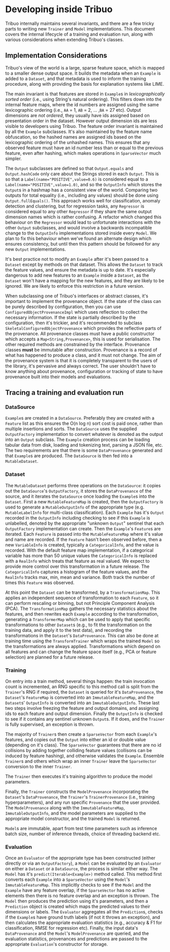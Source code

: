 # Developing inside Tribuo

Tribuo internally maintains several invariants, and there are a few tricky
parts to writing new `Trainer` and `Model` implementations. This document
covers the internal lifecycle of a training and evaluation run, along with
various considerations when extending Tribuo's classes.

## Implementation Considerations

Tribuo's view of the world is a large, sparse feature space, which is mapped to
a smaller dense output space. It builds the metadata when an `Example` is added
to a `Dataset`, and that metadata is used to inform the training procedure,
along with providing the basis for explanation systems like LIME.

The main invariant is that features are stored in `Example`s in
*lexicographically sorted order* (i.e., using String's natural ordering). This
filters down into the internal feature maps, where the id numbers are assigned
using the same lexicographic ordering (i.e., `AA` = 1, `AB` = 2, ... ,`BA` = 27
etc). Output dimensions are *not ordered*, they usually have ids assigned based
on presentation order in the dataset.  However output dimension ids are less
visible to developers using Tribuo. The feature order invariant is maintained
by all the `Example` subclasses. It's also maintained by the feature name
obfuscation, so the hashed names are assigned ids based on the lexicographic
ordering of the unhashed names. This ensures that any observed feature must
have an id number less than or equal to the previous feature, even after
hashing, which makes operations in `SparseVector` much simpler.

The `Output` subclasses are defined so that `Output.equals` and `Output.hashCode`
only care about the Strings stored in each `Output`. This is so that a 
`Label(name="POSITIVE",value=0.6)` is considered equal to a 
`Label(name="POSITIVE",value=1.0)`, and so the `OutputInfo` which stores
the `Output`s in a hashmap has a consistent view of the world. Comparing
two outputs for total equality (i.e., including any values) should be done
using `Output.fullEquals()`. This approach works well for classification,
anomaly detection and clustering, but for regression tasks, any `Regressor`
is considered equal to any other `Regressor` if they share the same
output dimension names which is rather confusing. A refactor which changed
this behaviour on the `Regressor` would lead to unfortunate interactions with
the other `Output` subclasses, and would involve a backwards incompatible change
to the `OutputInfo` implementations stored inside every `Model`. We plan to 
fix this behaviour when we've found an alternate design which ensures consistency,
but until then this pattern should be followed for any new
`Output` implementations. 

It's best practice not to modify an `Example` after it's been passed to a
`Dataset` except by methods on that dataset. This allows the `Dataset` to track
the feature values, and ensure the metadata is up to date. It's especially
dangerous to add new features to an `Example` inside a `Dataset`, as the
`Dataset` won't have a mapping for the new features, and they are likely to be
ignored. We are likely to enforce this restriction in a future version.

When subclassing one of Tribuo's interfaces or abstract classes, it's important
to implement the provenance object. If the state of the class can be purely
described by configuration, then you can use `ConfiguredObjectProvenanceImpl`
which uses reflection to collect the necessary information. If the state is
partially described by the configuration, then it's trickier, and it's
recommended to subclass `SkeletalConfiguredObjectProvenance` which provides the
reflective parts of the provenance. All provenance classes must have a public
constructor which accepts a `Map<String,Provenance>`, this is used for
serialisation. The other required methods are constrained by the interface.
Provenance classes **must** be immutable after construction.  Provenance is a
record of what has happened to produce a class, and it must not change. The aim
of the provenance system is that it is completely transparent to the users of
the library, it's pervasive and always correct. The user shouldn't have to know
anything about provenance, configuration or tracking of state to have
provenance built into their models and evaluations.

## Tracing a training and evaluation run

### DataSource 
`Example`s are created in a `DataSource`. Preferably they are created with a
`Feature` list as this ensures the O(n log n) sort cost is paid once, rather than
multiple insertions and sorts. The `DataSource` uses the supplied
`OutputFactory` implementation to convert whatever is denoted as the output
into an `Output` subclass. The `Example` creation process can be loading
tabular data from disk, loading and tokenizing text, parsing a JSON file, etc.
The two requirements are that there is some `DataProvenance` generated and that
`Example`s are produced. The `DataSource` is then fed into a `MutableDataset`.

### Dataset
The `MutableDataset` performs three operations on the `DataSource`: it copies
out the `DataSource`'s `OutputFactory`, it stores the `DataProvenance` of the
source, and it iterates the `DataSource` once loading the `Example`s into the
`Dataset`. First a new `MutableFeatureMap` is created, then the `OutputFactory`
is used to generate a `MutableOutputInfo` of the appropriate type (e.g.
`MutableLabelInfo` for multi-class classification).  Each `Example` has it's
`Output` recorded in the `OutputInfo` including checking to see if this
`Example` is unlabelled, denoted by the appropriate "unknown `Output`" sentinel
that each `OutputFactory` implementation can create. Then the `Example`'s
`Feature`s are iterated. Each `Feature` is passed into the `MutableFeatureMap`
where it's value and name are recorded. If the `Feature` hasn't been observed
before, then a new `VariableInfo` is created, typically a `CategoricalInfo`,
and the value is recorded. With the default feature map implementation, if a
categorical variable has more than 50 unique values the `CategoricalInfo` is
replaced with a `RealInfo` which treats that feature as real valued. We expect
to provide more control over this transformation in a future release. The
`CategoricalInfo` captures a histogram of the feature values, and the
`RealInfo` tracks max, min, mean and variance. Both track the number of times
this `Feature` was observed.

At this point the `Dataset` can be transformed, by a `TransformationMap`. This
applies an independent sequence of transformation to each `Feature`, so it can
perform rescaling or binning, but not Principle Component Analysis (PCA).  The
`TransformationMap` gathers the necessary statistics about the features, and
then rewrites each `Example` according to the transformation, generating a
`TransformerMap` which can be used to apply that specific transformations to
other `Dataset`s (e.g., to fit the transformation on the training data, and
apply it to the test data), and recording the transformations in the
`Dataset`'s `DataProvenance`. This can also be done at training time using the
`TransformTrainer` which wraps the trained `Model` so the transformations are
always applied.  Transformations which depend on all features and can change
the feature space itself (e.g., PCA or feature selection) are planned for a
future release. 

### Training
On entry into a train method, several things happen: the train invocation count
is incremented, an RNG specific to this method call is split from the
`Trainer`'s RNG if required, the `Dataset` is queried for it's
`DataProvenance`, the `Dataset`'s `FeatureMap` is converted into an
`ImmutableFeatureMap`, and the `Dataset`s' `OutputInfo` is converted into an
`ImmutableOutputInfo`. These last two steps involve freezing the feature and
output domains, and assigning ids to each feature and output dimension. Finally
the `OutputInfo` is checked to see if it contains any sentinel unknown
`Output`s. If it does, and the `Trainer` is fully supervised, an exception is
thrown.

The majority of `Trainer`s then create a `SparseVector` from each `Example`'s
features, and copies out the `Output` into either an id or double value
(depending on it's class). The `SparseVector` guarantees that there are no id
collisions by adding together colliding feature values (collisons can be
induced by feature hashing), and otherwise validates the `Example`. Ensemble
`Trainer`s and others which wrap an inner `Trainer` leave the `SparseVector`
conversion to the inner `Trainer`.

The `Trainer` then executes it's training algorithm to produce the model
parameters.

Finally, the `Trainer` constructs the `ModelProvenance` incorporating the
`Dataset`'s `DataProvenance`, the `Trainer`'s `TrainerProvenance` (i.e.,
training hyperparameters), and any run specific `Provenance` that the user
provided. The `ModelProvenance` along with the `ImmutableFeatureMap`,
`ImmutableOutputInfo`, and the model parameters are supplied to the appropriate
model constructor, and the trained `Model` is returned.

`Model`s are immutable, apart from test time parameters such as inference batch
size, number of inference threads, choice of threading backend etc.

### Evaluation
Once an `Evaluator` of the appropriate type has been constructed (either
directly or via an `OutputFactory`), a `Model` can be evaluated by an
`Evaluator` on either a `Dataset` or a `DataSource`, the process is similar
either way. The `Model` has it's `predict(Iterable<Example>)` method called.
This method first converts each `Example` into a `SparseVector` using the
`Model`'s `ImmutableFeatureMap`. This implicitly checks to see if the `Model`
and the `Example` have any feature overlap, if the `SparseVector` has no active
elements then there is no feature overlap and an exception is thrown.  The
`Model` then produces the prediction using it's parameters, and then a
`Prediction` object is created which maps the predicted values to their
dimensions or labels. The `Evaluator` aggregates all the `Prediction`s, checks
if the `Example`s have ground truth labels (if not it throws an exception), and
then calculates the appropriate evaluation statistics (e.g., accuracy & F1 for
classification, RMSE for regression etc). Finally, the input data's
`DataProvenance` and the `Model`'s `ModelProvenance` are queried, and the
evaluation statistics, provenances and predictions are passed to the
appropriate `Evaluation`'s constructor for storage.

